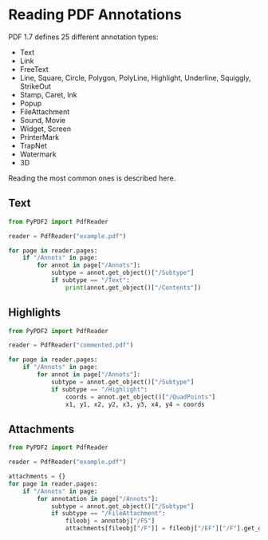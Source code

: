 # Reading PDF Annotations

PDF 1.7 defines 25 different annotation types:

* Text
* Link
* FreeText
* Line, Square, Circle, Polygon, PolyLine, Highlight, Underline, Squiggly, StrikeOut
* Stamp, Caret, Ink
* Popup
* FileAttachment
* Sound, Movie
* Widget, Screen
* PrinterMark
* TrapNet
* Watermark
* 3D

Reading the most common ones is described here.

## Text

```python
from PyPDF2 import PdfReader

reader = PdfReader("example.pdf")

for page in reader.pages:
    if "/Annots" in page:
        for annot in page["/Annots"]:
            subtype = annot.get_object()["/Subtype"]
            if subtype == "/Text":
                print(annot.get_object()["/Contents"])
```

## Highlights

```python
from PyPDF2 import PdfReader

reader = PdfReader("commented.pdf")

for page in reader.pages:
    if "/Annots" in page:
        for annot in page["/Annots"]:
            subtype = annot.get_object()["/Subtype"]
            if subtype == "/Highlight":
                coords = annot.get_object()["/QuadPoints"]
                x1, y1, x2, y2, x3, y3, x4, y4 = coords
```

## Attachments

```python
from PyPDF2 import PdfReader

reader = PdfReader("example.pdf")

attachments = {}
for page in reader.pages:
    if "/Annots" in page:
        for annotation in page["/Annots"]:
            subtype = annot.get_object()["/Subtype"]
            if subtype == "/FileAttachment":
                fileobj = annotobj["/FS"]
                attachments[fileobj["/F"]] = fileobj["/EF"]["/F"].get_data()
```
